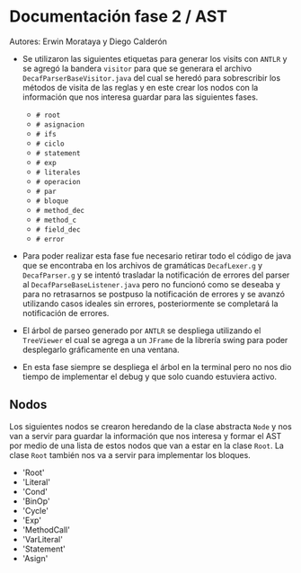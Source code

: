 Documentación fase 2 / AST
=====================================
Autores: Erwin Morataya y Diego Calderón

 -	Se utilizaron las siguientes etiquetas para generar los visits con `ANTLR` y se agregó la bandera `visitor` para que se generara el archivo `DecafParserBaseVisitor.java` del cual se heredó para sobrescribir los métodos de visita de las reglas y en este crear los nodos con la información que nos interesa guardar para las siguientes fases.

	 -	`# root` 
	 - 	`# asignacion`
	 - 	`# ifs`
	 - 	`# ciclo`
	 - 	`# statement`
	 - 	`# exp`
	 - 	`# literales`
	 - 	`# operacion`
	 - 	`# par`
	 - 	`# bloque`
	 - 	`# method_dec`
	 - 	`# method_c`
	 - 	`# field_dec`
	 - 	`# error`

 -	Para poder realizar esta fase fue necesario retirar todo el código de java que se encontraba en los archivos de gramáticas `DecafLexer.g` y `DecafParser.g` y se intentó trasladar la notificación de errores del parser al `DecafParseBaseListener.java` pero no funcionó como se deseaba y para no retrasarnos se postpuso la notificación de errores y se avanzó utilizando casos ideales sin errores, posteriormente se completará la notificación de errores.
 -	El árbol de parseo generado por `ANTLR` se despliega utilizando el `TreeViewer` el cual se agrega a un `JFrame` de la librería swing para poder desplegarlo gráficamente en una ventana.
 -	En esta fase siempre se despliega el árbol en la terminal pero no nos dio tiempo de implementar el debug y que solo cuando estuviera activo.


Nodos
-----------------------------------------
Los siguientes nodos se crearon heredando de la clase abstracta `Node` y nos van a servir para guardar la información que nos interesa y formar el AST por medio de una lista de estos nodos que van a estar en la clase `Root`. La clase `Root` también nos va a servir para implementar los bloques.

 - 'Root'
 - 'Literal'
 - 'Cond'
 - 'BinOp'
 - 'Cycle'
 - 'Exp'
 - 'MethodCall'
 - 'VarLiteral'
 - 'Statement'
 - 'Asign'
